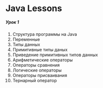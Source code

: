 # Java Lessons
##### Урок 1
1. Структура программы на Java
2. Переменные
3. Типы данных
4. Примитивные типы даных
5. Приведение примитивных типов данных
6. Арифметические операторы
7. Операторы сравнения
8. Логические операторы
9. Операторы присваивания
10. Тернарный оператор